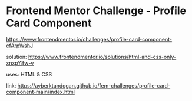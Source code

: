 # Frontend Mentor Challenge - Profile Card Component
https://www.frontendmentor.io/challenges/profile-card-component-cfArpWshJ

solution: https://www.frontendmentor.io/solutions/html-and-css-only-xnxpY8w-v

uses: HTML & CSS

link: https://ayberktandogan.github.io/fem-challenges/profile-card-component-main/index.html
